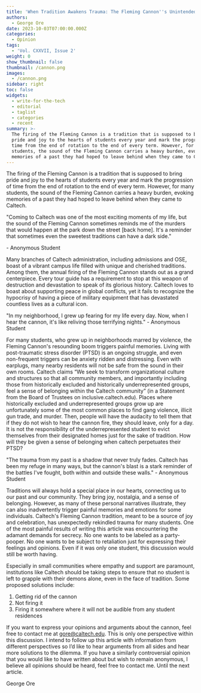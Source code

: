 ```yaml
---
title: 'When Tradition Awakens Trauma: The Fleming Cannon''s Unintended Consequences'
authors:
  - George Ore
date: 2023-10-03T07:00:00.000Z
categories:
  - Opinion
tags:
  - 'Vol. CXXVII, Issue 2'
weight: 0
show_thumbnail: false
thumbnail: /cannon.png
images:
  - /cannon.png
sidebar: right
toc: false
widgets:
  - write-for-the-tech
  - editorial
  - taglist
  - categories
  - recent
summary: >-
  The firing of the Fleming Cannon is a tradition that is supposed to bring
  pride and joy to the hearts of students every year and mark the progression of
  time from the end of rotation to the end of every term. However, for many
  students, the sound of the Fleming Cannon carries a heavy burden, evoking
  memories of a past they had hoped to leave behind when they came to Caltech.
---
```


The firing of the Fleming Cannon is a tradition that is supposed to bring pride and joy to the hearts of students every year and mark the progression of time from the end of rotation to the end of every term. However, for many students, the sound of the Fleming Cannon carries a heavy burden, evoking memories of a past they had hoped to leave behind when they came to Caltech.

"Coming to Caltech was one of the most exciting moments of my life, but the sound of the Fleming Cannon sometimes reminds me of the murders that would happen at the park down the street \[back home]. It's a reminder that sometimes even the sweetest traditions can have a dark side." 

\- Anonymous Student

Many branches of Caltech administration, including admissions and OSE, boast of a vibrant campus life filled with unique and cherished traditions. Among them, the annual firing of the Fleming Cannon stands out as a grand centerpiece. Every tour guide has a requirement to stop at this weapon of destruction and devastation to speak of its glorious history. Caltech loves to boast about supporting peace in global conflicts, yet it fails to recognize the hypocrisy of having a piece of military equipment that has devastated countless lives as a cultural icon. 

"In my neighborhood, I grew up fearing for my life every day. Now, when I hear the cannon, it's like reliving those terrifying nights." - Anonymous Student

For many students, who grew up in neighborhoods marred by violence, the Fleming Cannon's resounding boom triggers painful memories. Living with post-traumatic stress disorder (PTSD) is an ongoing struggle, and even non-frequent triggers can be anxiety ridden and distressing. Even with earplugs, many nearby residents will not be safe from the sound in their own rooms. Caltech claims “We seek to transform organizational culture and structures so that all community members, and importantly including those from historically excluded and historically underrepresented groups, feel a sense of belonging within the Caltech community” (in a Statement from the Board of Trustees on inclusive.caltech.edu). Places where historically excluded and underrepresented groups grow up are unfortunately some of the most common places to find gang violence, illicit gun trade, and murder. Then, people will have the audacity to tell them that if they do not wish to hear the cannon fire, they should leave, only for a day. It is not the responsibility of the underrepresented student to evict themselves from their designated homes just for the sake of tradition. How will they be given a sense of belonging when caltech perpetuates their PTSD? 

"The trauma from my past is a shadow that never truly fades. Caltech has been my refuge in many ways, but the cannon's blast is a stark reminder of the battles I've fought, both within and outside these walls." - Anonymous Student

Traditions will always hold a special place in our hearts, connecting us to our past and our community. They bring joy, nostalgia, and a sense of belonging. However, as many of these personal narratives illustrate, they can also inadvertently trigger painful memories and emotions for some individuals. Caltech's Fleming Cannon tradition, meant to be a source of joy and celebration, has unexpectedly rekindled trauma for many students. One of the most painful results of writing this article was encountering the adamant demands for secrecy. No one wants to be labeled as a party-pooper. No one wants to be subject to retaliation just for expressing their feelings and opinions. Even if it was only one student, this discussion would still be worth having.

Especially in small communities where empathy and support are paramount, institutions like Caltech should be taking steps to ensure that no student is left to grapple with their demons alone, even in the face of tradition. Some proposed solutions include:

1. Getting rid of the cannon
2. Not firing it
3. Firing it somewhere where it will not be audible from any student residences

If you want to express your opinions and arguments about the cannon, feel free to contact me at [gore@caltech.edu](mailto:gore@caltech.edu). This is only one perspective within this discussion. I intend to follow up this article with information from different perspectives so I’d like to hear arguments from all sides and hear more solutions to the dilemma. If you have a similarly controversial opinion that you would like to have written about but wish to remain anonymous, I believe all opinions should be heard, feel free to contact me. Until the next article.

George Ore
